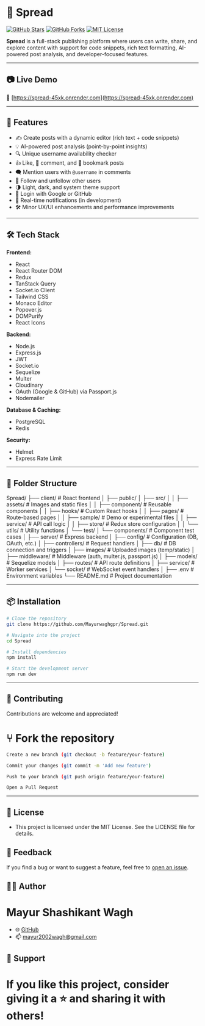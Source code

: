 # 📰 Spread

[![GitHub Stars](https://img.shields.io/github/stars/Mayurwaghgpr/Spread?style=social)](https://github.com/Mayurwaghgpr/Spread/stargazers)
[![GitHub Forks](https://img.shields.io/github/forks/Mayurwaghgpr/Spread?style=social)](https://github.com/Mayurwaghgpr/Spread/network/members)
[![MIT License](https://img.shields.io/github/license/Mayurwaghgpr/Spread)](LICENSE)

**Spread** is a full-stack publishing platform where users can write, share, and explore content with support for code snippets, rich text formatting, AI-powered post analysis, and developer-focused features.

---

## 📷 Live Demo

🔗 [https://spread-45xk.onrender.com](https://spread-45xk.onrender.com)

---

## 🚀 Features

- ✍️ Create posts with a dynamic editor (rich text + code snippets)
- 💡 AI-powered post analysis (point-by-point insights)
- 🔍 Unique username availability checker
- 👍 Like, 💬 comment, and 🔖 bookmark posts
- 🗨️ Mention users with `@username` in comments
- 👥 Follow and unfollow other users
- 🌗 Light, dark, and system theme support
- 🔐 Login with Google or GitHub
- 🔔 Real-time notifications (in development)
- 🛠️ Minor UX/UI enhancements and performance improvements

---

## 🛠️ Tech Stack

**Frontend:**

- React
- React Router DOM
- Redux
- TanStack Query
- Socket.io Client
- Tailwind CSS
- Monaco Editor
- Popover.js
- DOMPurify
- React Icons

**Backend:**

- Node.js
- Express.js
- JWT
- Socket.io
- Sequelize
- Multer
- Cloudinary
- OAuth (Google & GitHub) via Passport.js
- Nodemailer

**Database & Caching:**

- PostgreSQL
- Redis

**Security:**

- Helmet
- Express Rate Limit

---
## 📂 Folder Structure
Spread/
├── client/ # React frontend
│ ├── public/
│ ├── src/
│ │ ├── assets/ # Images and static files
│ │ ├── component/ # Reusable components
│ │ ├── hooks/ # Custom React hooks
│ │ ├── pages/ # Route-based pages
│ │ ├── sample/ # Demo or experimental files
│ │ ├── service/ # API call logic
│ │ ├── store/ # Redux store configuration
│ │ └── utils/ # Utility functions
│ └── test/
│ └── components/ # Component test cases
│
├── server/ # Express backend
│ ├── config/ # Configuration (DB, OAuth, etc.)
│ ├── controllers/ # Request handlers
│ ├── db/ # DB connection and triggers
│ ├── images/ # Uploaded images (temp/static)
│ ├── middleware/ # Middleware (auth, multer.js, passport.js)
│ ├── models/ # Sequelize models
│ ├── routes/ # API route definitions
│ ├── service/ # Worker services
│ └── socket/ # WebSocket event handlers
│
├── .env # Environment variables
└── README.md # Project documentation

---
## 📦 Installation

```bash
# Clone the repository
git clone https://github.com/Mayurwaghgpr/Spread.git

# Navigate into the project
cd Spread

# Install dependencies
npm install

# Start the development server
npm run dev
```
---
## 🤝 Contributing
  Contributions are welcome and appreciated!
# ⑂ Fork the repository
```bash
Create a new branch (git checkout -b feature/your-feature)

Commit your changes (git commit -m 'Add new feature')

Push to your branch (git push origin feature/your-feature)

Open a Pull Request
```
---
## 📄 License
- This project is licensed under the MIT License. See the LICENSE file for details.

## 📢 Feedback
If you find a bug or want to suggest a feature, feel free to [open an issue](https://github.com/Mayurwaghgpr/Spread/issues).

## 🙋‍♂️ Author
# Mayur Shashikant Wagh
- 🌐 [GitHub](https://github.com/Mayurwaghgpr)
- 📫 mayur2002wagh@gmail.com


## 🙌 Support
# If you like this project, consider giving it a ⭐️ and sharing it with others!
